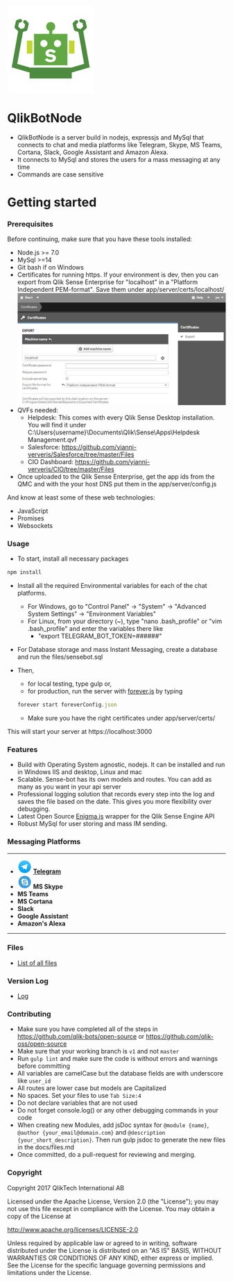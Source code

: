 ![Qlik Sense Bot](/screenshots/general/QlikSense-Bot-Arms-Web-thumb.png?raw=true "Qlik Sense Bot")

# QlikBotNode
- QlikBotNode is a server build in nodejs, expressjs and MySql that connects to chat and media platforms like Telegram, Skype, MS Teams, Cortana, Slack, Google Assistant and Amazon Alexa. 
- It connects to MySql and stores the users for a mass messaging at any time
- Commands are case sensitive

# Getting started

### Prerequisites 

Before continuing, make sure that you have these tools installed:

- Node.js >= 7.0
- MySql >=14
- Git bash if on Windows
- Certificates for running https. If your environment is dev, then you can export from Qlik Sense Enterprise for "localhost" in a "Platform Independent PEM-format". Save them under app/server/certs/localhost/
![Exporting Certificates with Sense](/screenshots/general/export-certificates.png?raw=true "Exporting Certificates with Sense")
- QVFs needed:
	- Helpdesk: This comes with every Qlik Sense Desktop installation. You will find it under C:\Users\{username}\Documents\Qlik\Sense\Apps\Helpdesk Management.qvf
	- Salesforce: https://github.com/yianni-ververis/Salesforce/tree/master/Files
	- CIO Dashboard: https://github.com/yianni-ververis/CIO/tree/master/Files
- Once uploaded to the Qlik Sense Enterprise, get the app ids from the QMC and with the your host DNS put them in the app/server/config.js

And know at least some of these web technologies:

- JavaScript
- Promises
- Websockets

### Usage

- To start, install all necessary packages
```javascript
npm install
```

- Install all the required Environmental variables for each of the chat platforms.
	- For Windows, go to "Control Panel" -> "System" -> "Advanced System Settings" -> "Environment Variables"
	- For Linux, from your directory (~), type "nano .bash_profile" or "vim .bash_profile" and enter the variables there like 
		- "export TELEGRAM_BOT_TOKEN=######"

- For Database storage and mass Instant Messaging, create a database and run the files/sensebot.sql

- Then, 
	- for local testing, type gulp or,
	- for production, run the server with [forever.js](https://github.com/foreverjs/forever) by typing 
	```javascript
	forever start foreverConfig.json
	```
	- Make sure you have the right certificates under app/server/certs/


This will start your server at https://localhost:3000

### Features

- Build with Operating System agnostic, nodejs. It can be installed and run in Windows IIS and desktop, Linux and mac
- Scalable. Sense-bot has its own models and routes. You can add as many as you want in your api server
- Professional logging solution that records every step into the log and saves the file based on the date. This gives you more flexibility over debugging.
- Latest Open Source [Enigma.js](https://github.com/qlik-oss/enigma.js) wrapper for the Qlik Sense Engine API
- Robust MySql for user storing and mass IM sending.

### Messaging Platforms

---
- ![Telegram](/screenshots/telegram/32x32.png?raw=true "Telegram") **[Telegram](docs/Telegram.md)**
- ![Skype](/screenshots/skype/32x32.png?raw=true "Telegram") **MS Skype**
- **MS Teams**
- **MS Cortana**
- **Slack**
- **Google Assistant**
- **Amazon's Alexa**
---

### Files
- [List of all files](docs/files.md)

### Version Log
- [Log](docs/log.md)

### Contributing

- Make sure you have completed all of the steps in https://github.com/qlik-bots/open-source or https://github.com/qlik-oss/open-source
- Make sure that your working branch is ```v1``` and not ```master``` 
- Run ```gulp lint``` and make sure the code is without errors and warnings before committing
- All variables are camelCase but the database fields are with underscore like `user_id`
- All routes are lower case but models are Capitalized
- No spaces. Set your files to use `Tab Size:4`
- Do not declare variables that are not used
- Do not forget console.log() or any other debugging commands in your code
- When creating new Modules, add jsDoc syntax for `@module {name}`, `@author {your_email@domain.com}` and `@description {your_short_description}`. Then run gulp jsdoc to generate the new files in the docs/files.md
- Once committed, do a pull-request for reviewing and merging.

### Copyright
Copyright 2017 QlikTech International AB

Licensed under the Apache License, Version 2.0 (the "License"); you may not use this file except in compliance with the License. You may obtain a copy of the License at    

http://www.apache.org/licenses/LICENSE-2.0

Unless required by applicable law or agreed to in writing, software distributed under the License is distributed on an "AS IS" BASIS, WITHOUT WARRANTIES OR CONDITIONS OF ANY KIND, either express or implied. See the License for the specific language governing permissions and limitations under the License.

